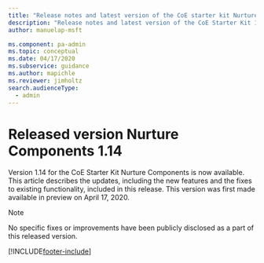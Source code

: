 ```yaml
---
title: "Release notes and latest version of the CoE starter kit Nurture Components 1.14 | MicrosoftDocs"
description: "Release notes and latest version of the CoE Starter Kit 1.14."
author: manuelap-msft

ms.component: pa-admin
ms.topic: conceptual
ms.date: 04/17/2020
ms.subservice: guidance
ms.author: mapichle
ms.reviewer: jimholtz
search.audienceType: 
  - admin
---
```


# Released version Nurture Components 1.14

Version 1.14 for the CoE Starter Kit Nurture Components is now available. This article describes the updates, including the new features and the fixes to existing functionality, included in this release. This version was first made available in preview on April 17, 2020.

> [!NOTE]
> No specific fixes or improvements have been publicly disclosed as a part of this released version.


[!INCLUDE[footer-include](../../../includes/footer-banner.md)]
